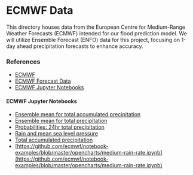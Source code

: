 # ECMWF Data

This directory houses data from the European Centre for Medium-Range Weather Forecasts (ECMWF) intended 
for our flood prediction model. We will utilize Ensemble Forecast (ENFO) data for this project, 
focusing on 1-day ahead precipitation forecasts to enhance accuracy.

### References
- [ECMWF](https://www.ecmwf.int/)
- [ECMWF Forecast Data](https://www.ecmwf.int/en/forecasts/datasets/open-data)
- [ECMWF Jupyter Notebooks](https://github.com/ecmwf/notebook-examples/tree/master)

#### ECMWF Jupyter Notebooks
- [Ensemble mean for total accumulated precipitation](https://github.com/ecmwf/notebook-examples/blob/master/opencharts/medium-tp-acc-mean.ipynb)
- [Ensemble mean for total precipitation](https://github.com/ecmwf/notebook-examples/blob/master/opencharts/medium-tp-mean.ipynb)
- [Probabilities: 24hr total precipitation](https://github.com/ecmwf/notebook-examples/blob/master/opencharts/medium-tp-probability.ipynb)
- [Rain and mean sea level pressure](https://github.com/ecmwf/notebook-examples/blob/master/opencharts/medium-mslp-rain.ipynb)
- [Total accumulated precipitation](https://github.com/ecmwf/notebook-examples/blob/master/opencharts/medium-rain-acc.ipynb)
- [https://github.com/ecmwf/notebook-examples/blob/master/opencharts/medium-rain-rate.ipynb](https://github.com/ecmwf/notebook-examples/blob/master/opencharts/medium-rain-rate.ipynb)
